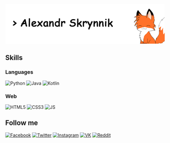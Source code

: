 <!-- # Alexandr Skrynnik (Syrnnik) -->

![Header](./assets/profile-header-1.png)

## Skills
### Languages
![Python](https://img.shields.io/badge/Python-bd0000?style=flat-square&logo=python&logoColor=blue&color=white)
![Java](https://img.shields.io/badge/Java-bd0000?style=flat-square&logo=java&logoColor=orange&color=white)
![Kotlin](https://img.shields.io/badge/Kotlin-bd0000?style=flat-square&logo=kotlin&color=white)
<!-- ![C#](https://img.shields.io/badge/C-bd0000?style=flat-square&logo=c-sharp&logoColor=blue&color=white) -->
<!-- ![C++](https://img.shields.io/badge/C++-bd0000?style=flat-square&logo=c&logoColor=blue&color=white) -->

### Web
![HTML5](https://img.shields.io/badge/HTML-bd0000?style=flat-square&logo=html5&logoColor=orange&color=white)
![CSS3](https://img.shields.io/badge/CSS-bd0000?style=flat-square&logo=css3&logoColor=blue&color=white)
![JS](https://img.shields.io/badge/Javascript-bd0000?style=flat-square&logo=javascript&logoColor=yellow&color=white)
<!-- ![ReactJS](https://img.shields.io/badge/ReactJS-bd0000?style=flat-square&logo=react&color=white) -->

<!-- #### Tools
![VS_Code](https://img.shields.io/badge/VS_code-bd0000?style=flat-square&logo=visual-studio-code&logoColor=blue&color=white)
![Visual_Studio](https://img.shields.io/badge/Visual_Studio-bd0000?style=flat-square&logo=visual-studio&logoColor=blue&color=white) -->

## Follow me
[![Facebook](https://img.shields.io/badge/Facebook-bd0000?style=flat-square&logo=facebook&color=white)](https://facebook.com/Syrnnik)
[![Twitter](https://img.shields.io/badge/Twitter-bd0000?style=flat-square&logo=twitter&color=white)](https://twitter.com/Syrnnik)
[![Instagram](https://img.shields.io/badge/Instagram-bd0000?style=flat-square&logo=instagram&color=white)](http://instagram.com/skrynnik_alexandr)
[![VK](https://img.shields.io/badge/VK-bd0000?style=flat-square&logo=vk&color=white)](https://vk.com/syrnnik)
[![Reddit](https://img.shields.io/badge/Reddit-bd0000?style=flat-square&logo=reddit&color=white)](https://www.reddit.com/user/Syrnnik)